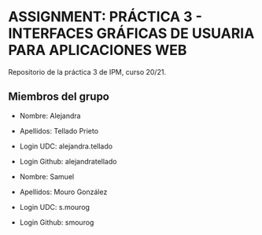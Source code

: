 # ASSIGNMENT: PRÁCTICA 3 - INTERFACES GRÁFICAS DE USUARIA PARA APLICACIONES WEB

Repositorio de la práctica 3 de IPM, curso 20/21.

## Miembros del grupo

  * Nombre: Alejandra 
  * Apellidos: Tellado Prieto
  * Login UDC: alejandra.tellado
  * Login Github: alejandratellado
  
  * Nombre: Samuel
  * Apellidos: Mouro González
  * Login UDC: s.mourog
  * Login Github: smourog

